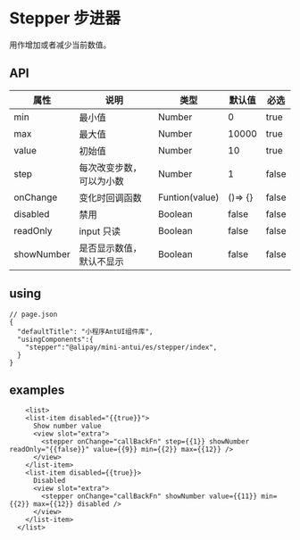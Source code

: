 # Stepper 步进器

用作增加或者减少当前数值。

## API

| 属性 | 说明 | 类型 | 默认值 | 必选 |
|----|----|----|----|---|
| min | 最小值 | Number | 0 | true |
| max | 最大值 | Number | 10000 | true |
| value | 初始值 | Number | 10 | true |
| step | 每次改变步数，可以为小数	| Number | 1 | false |
| onChange | 变化时回调函数 | Funtion(value) | ()=> {} | false |
| disabled | 禁用 | Boolean | false | false |
| readOnly | input 只读 | Boolean | false | false |
| showNumber | 是否显示数值，默认不显示 | Boolean | false | false |



## using

```
// page.json
{
  "defaultTitle": "小程序AntUI组件库",
  "usingComponents":{
    "stepper":"@alipay/mini-antui/es/stepper/index",
  }
}
```

## examples

```axml
	<list>
    <list-item disabled="{{true}}">
      Show number value
      <view slot="extra">
        <stepper onChange="callBackFn" step={{1}} showNumber readOnly="{{false}}" value={{9}} min={{2}} max={{12}} />
      </view>
    </list-item>
    <list-item disabled={{true}}>
      Disabled
      <view slot="extra">
        <stepper onChange="callBackFn" showNumber value={{11}} min={{2}} max={{12}} disabled />
      </view>
    </list-item>
  </list>
```
